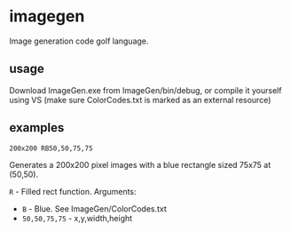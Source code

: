 # imagegen
Image generation code golf language.

## usage

Download ImageGen.exe from ImageGen/bin/debug, or compile it yourself using VS (make sure ColorCodes.txt is marked as an external resource)

## examples

`200x200 RB50,50,75,75`

Generates a 200x200 pixel images with a blue rectangle sized 75x75 at (50,50).

`R` - Filled rect function. Arguments:
- `B` - Blue. See ImageGen/ColorCodes.txt
- `50,50,75,75` - x,y,width,height
